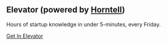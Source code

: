 ## Elevator (powered by [Horntell](http://horntell.com))

Hours of startup knowledge in under 5-minutes, every Friday.

[Get In Elevator](http://elevator.horntell.com)